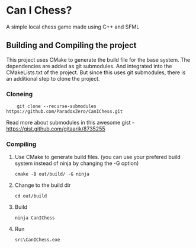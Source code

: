# Can I Chess?
A simple local chess game made using C++ and SFML

## Building and Compiling the project
This project uses CMake to generate the build file for the base system. The dependencies are added as git submodules. And integrated
into the CMakeLists.txt of the project. But since this uses git submodules, there is an additional step to clone the project.

### Cloneing

```
	git clone --recurse-submodules https://github.com/ParadoxZero/CanIChess.git
```

Read more about submodules in this awesome gist - https://gist.github.com/gitaarik/8735255

### Compiling

1. Use CMake to generate build files. (you can use your prefered build system instead of ninja by changing the -G option)
	```
	cmake -B out/build/ -G ninja
	```
2. Change to the build dir
	```
	cd out/build
	```
3. Build 
	```
	ninja CanIChess
	```
4. Run
	```
	src\CanIChess.exe
	```
